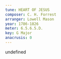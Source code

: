 ```yaml
---
tune: HEART OF JESUS
composer: C. H. Forrest
arranger: Lowell Mason
year: 1786-1826
meter: 6.5.6.5.D.
key: G Major
anacrusis: 0
---
```

undefined